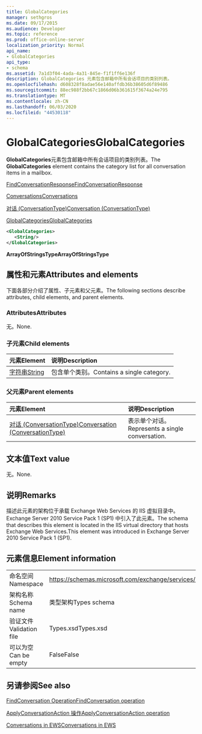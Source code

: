 ```yaml
---
title: GlobalCategories
manager: sethgros
ms.date: 09/17/2015
ms.audience: Developer
ms.topic: reference
ms.prod: office-online-server
localization_priority: Normal
api_name:
- GlobalCategories
api_type:
- schema
ms.assetid: 7a1d3f04-4ada-4a31-845e-f1f1ff6e136f
description: GlobalCategories 元素包含邮箱中所有会话项目的类别列表。
ms.openlocfilehash: d608328f8adae56e140affdb36b38605d6f89486
ms.sourcegitcommit: 88ec988f2bb67c1866d06b361615f3674a24e795
ms.translationtype: MT
ms.contentlocale: zh-CN
ms.lasthandoff: 06/03/2020
ms.locfileid: "44530118"
---
```

# <a name="globalcategories"></a><span data-ttu-id="1cccc-103">GlobalCategories</span><span class="sxs-lookup"><span data-stu-id="1cccc-103">GlobalCategories</span></span>

<span data-ttu-id="1cccc-104">**GlobalCategories**元素包含邮箱中所有会话项目的类别列表。</span><span class="sxs-lookup"><span data-stu-id="1cccc-104">The **GlobalCategories** element contains the category list for all conversation items in a mailbox.</span></span> 
  
[<span data-ttu-id="1cccc-105">FindConversationResponse</span><span class="sxs-lookup"><span data-stu-id="1cccc-105">FindConversationResponse</span></span>](findconversationresponse.md)
  
[<span data-ttu-id="1cccc-106">Conversations</span><span class="sxs-lookup"><span data-stu-id="1cccc-106">Conversations</span></span>](conversations-ex15websvcsotherref.md)
  
[<span data-ttu-id="1cccc-107">对话 (ConversationType)</span><span class="sxs-lookup"><span data-stu-id="1cccc-107">Conversation (ConversationType)</span></span>](conversation-conversationtype.md)
  
[<span data-ttu-id="1cccc-108">GlobalCategories</span><span class="sxs-lookup"><span data-stu-id="1cccc-108">GlobalCategories</span></span>](globalcategories.md)
  
```XML
<GlobalCategories>
   <String/>
</GlobalCategories>
```

 <span data-ttu-id="1cccc-109">**ArrayOfStringsType**</span><span class="sxs-lookup"><span data-stu-id="1cccc-109">**ArrayOfStringsType**</span></span>
## <a name="attributes-and-elements"></a><span data-ttu-id="1cccc-110">属性和元素</span><span class="sxs-lookup"><span data-stu-id="1cccc-110">Attributes and elements</span></span>

<span data-ttu-id="1cccc-111">下面各部分介绍了属性、子元素和父元素。</span><span class="sxs-lookup"><span data-stu-id="1cccc-111">The following sections describe attributes, child elements, and parent elements.</span></span>
  
### <a name="attributes"></a><span data-ttu-id="1cccc-112">Attributes</span><span class="sxs-lookup"><span data-stu-id="1cccc-112">Attributes</span></span>

<span data-ttu-id="1cccc-113">无。</span><span class="sxs-lookup"><span data-stu-id="1cccc-113">None.</span></span>
  
### <a name="child-elements"></a><span data-ttu-id="1cccc-114">子元素</span><span class="sxs-lookup"><span data-stu-id="1cccc-114">Child elements</span></span>

|<span data-ttu-id="1cccc-115">**元素**</span><span class="sxs-lookup"><span data-stu-id="1cccc-115">**Element**</span></span>|<span data-ttu-id="1cccc-116">**说明**</span><span class="sxs-lookup"><span data-stu-id="1cccc-116">**Description**</span></span>|
|:-----|:-----|
|[<span data-ttu-id="1cccc-117">字符串</span><span class="sxs-lookup"><span data-stu-id="1cccc-117">String</span></span>](string.md) <br/> |<span data-ttu-id="1cccc-118">包含单个类别。</span><span class="sxs-lookup"><span data-stu-id="1cccc-118">Contains a single category.</span></span>  <br/> |
   
### <a name="parent-elements"></a><span data-ttu-id="1cccc-119">父元素</span><span class="sxs-lookup"><span data-stu-id="1cccc-119">Parent elements</span></span>

|<span data-ttu-id="1cccc-120">**元素**</span><span class="sxs-lookup"><span data-stu-id="1cccc-120">**Element**</span></span>|<span data-ttu-id="1cccc-121">**说明**</span><span class="sxs-lookup"><span data-stu-id="1cccc-121">**Description**</span></span>|
|:-----|:-----|
|[<span data-ttu-id="1cccc-122">对话 (ConversationType)</span><span class="sxs-lookup"><span data-stu-id="1cccc-122">Conversation (ConversationType)</span></span>](conversation-conversationtype.md) <br/> |<span data-ttu-id="1cccc-123">表示单个对话。</span><span class="sxs-lookup"><span data-stu-id="1cccc-123">Represents a single conversation.</span></span>  <br/> |
   
## <a name="text-value"></a><span data-ttu-id="1cccc-124">文本值</span><span class="sxs-lookup"><span data-stu-id="1cccc-124">Text value</span></span>

<span data-ttu-id="1cccc-125">无。</span><span class="sxs-lookup"><span data-stu-id="1cccc-125">None.</span></span>
  
## <a name="remarks"></a><span data-ttu-id="1cccc-126">说明</span><span class="sxs-lookup"><span data-stu-id="1cccc-126">Remarks</span></span>

<span data-ttu-id="1cccc-127">描述此元素的架构位于承载 Exchange Web Services 的 IIS 虚拟目录中。Exchange Server 2010 Service Pack 1 (SP1) 中引入了此元素。</span><span class="sxs-lookup"><span data-stu-id="1cccc-127">The schema that describes this element is located in the IIS virtual directory that hosts Exchange Web Services.This element was introduced in Exchange Server 2010 Service Pack 1 (SP1).</span></span>
  
## <a name="element-information"></a><span data-ttu-id="1cccc-128">元素信息</span><span class="sxs-lookup"><span data-stu-id="1cccc-128">Element information</span></span>

|||
|:-----|:-----|
|<span data-ttu-id="1cccc-129">命名空间</span><span class="sxs-lookup"><span data-stu-id="1cccc-129">Namespace</span></span>  <br/> |https://schemas.microsoft.com/exchange/services/2006/types  <br/> |
|<span data-ttu-id="1cccc-130">架构名称</span><span class="sxs-lookup"><span data-stu-id="1cccc-130">Schema name</span></span>  <br/> |<span data-ttu-id="1cccc-131">类型架构</span><span class="sxs-lookup"><span data-stu-id="1cccc-131">Types schema</span></span>  <br/> |
|<span data-ttu-id="1cccc-132">验证文件</span><span class="sxs-lookup"><span data-stu-id="1cccc-132">Validation file</span></span>  <br/> |<span data-ttu-id="1cccc-133">Types.xsd</span><span class="sxs-lookup"><span data-stu-id="1cccc-133">Types.xsd</span></span>  <br/> |
|<span data-ttu-id="1cccc-134">可以为空</span><span class="sxs-lookup"><span data-stu-id="1cccc-134">Can be empty</span></span>  <br/> |<span data-ttu-id="1cccc-135">False</span><span class="sxs-lookup"><span data-stu-id="1cccc-135">False</span></span>  <br/> |
   
## <a name="see-also"></a><span data-ttu-id="1cccc-136">另请参阅</span><span class="sxs-lookup"><span data-stu-id="1cccc-136">See also</span></span>



[<span data-ttu-id="1cccc-137">FindConversation Operation</span><span class="sxs-lookup"><span data-stu-id="1cccc-137">FindConversation operation</span></span>](findconversation-operation.md)
  
[<span data-ttu-id="1cccc-138">ApplyConversationAction 操作</span><span class="sxs-lookup"><span data-stu-id="1cccc-138">ApplyConversationAction operation</span></span>](applyconversationaction-operation.md)


[<span data-ttu-id="1cccc-139">Conversations in EWS</span><span class="sxs-lookup"><span data-stu-id="1cccc-139">Conversations in EWS</span></span>](https://msdn.microsoft.com/library/91e64629-db6c-4c94-9dcb-d386232e8467%28Office.15%29.aspx)

